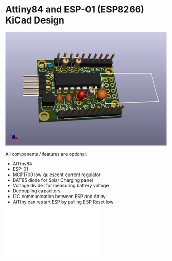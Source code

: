 # Attiny84 and ESP-01 (ESP8266) KiCad Design

![3D rendering](ESPTiny.png)

All components / features are optional:

- AtTiny84
- ESP-01
- MCP1700 low quiescent current regulator
- BAT85 diode for Solar Charging panel
- Voltage divider for measuring battery voltage
- Decoupling capacitors
- I2C communication between ESP and Attiny
- AtTiny can restart ESP by pulling ESP Reset low

![Schema](schema.pdf)

